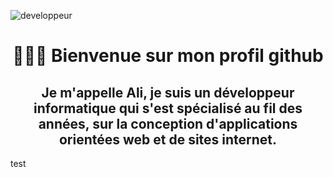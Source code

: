 ![developpeur](https://user-images.githubusercontent.com/27373255/130367636-a30bb816-783c-490a-ac8a-b70ebb2de271.gif)
<h1 align=center> 🙋🏻‍♂️  Bienvenue sur mon profil github </h1>
<h2 align=center color="blue"> Je m'appelle Ali, je suis un développeur informatique qui s'est spécialisé au fil des années, sur la conception d'applications orientées web et de sites internet. </h2>

test
